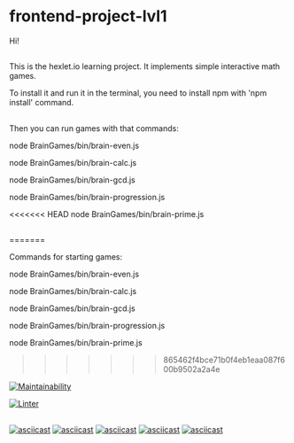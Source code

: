 # frontend-project-lvl1

Hi!

##

This is the hexlet.io learning project. It implements simple interactive math games.

To install it and run it in the terminal, you need to install npm with 'npm install' command.

##

Then you can run games with that commands:

node BrainGames/bin/brain-even.js 

node BrainGames/bin/brain-calc.js 

node BrainGames/bin/brain-gcd.js 

node BrainGames/bin/brain-progression.js 

<<<<<<< HEAD
node BrainGames/bin/brain-prime.js 

##
=======

Commands for starting games:

node BrainGames/bin/brain-even.js 

node BrainGames/bin/brain-calc.js 

node BrainGames/bin/brain-gcd.js 

node BrainGames/bin/brain-progression.js 

node BrainGames/bin/brain-prime.js 

>>>>>>> 865462f4bce71b0f4eb1eaa087f600b9502a2a4e

[![Maintainability](https://api.codeclimate.com/v1/badges/a99a88d28ad37a79dbf6/maintainability)](https://codeclimate.com/github/eilmoon/frontend-project-lvl1)

[![Linter](https://github.com/eilmoon/frontend-project-lvl1/workflows/Linter_starter/badge.svg)](https://github.com/eilmoon/frontend-project-lvl1/actions)

##

[![asciicast](https://asciinema.org/a/b9pwYHM7Dy5ox3UYx2Mun5ZOH.svg)](https://asciinema.org/a/b9pwYHM7Dy5ox3UYx2Mun5ZOH)
[![asciicast](https://asciinema.org/a/363435.svg)](https://asciinema.org/a/363435)
[![asciicast](https://asciinema.org/a/363561.svg)](https://asciinema.org/a/363561)
[![asciicast](https://asciinema.org/a/363699.svg)](https://asciinema.org/a/363699)
[![asciicast](https://asciinema.org/a/363734.svg)](https://asciinema.org/a/363734)

